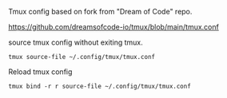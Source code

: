 Tmux config based on fork from "Dream of Code" repo.

https://github.com/dreamsofcode-io/tmux/blob/main/tmux.conf

source tmux config without exiting tmux.

```tmux source-file ~/.config/tmux/tmux.conf```

Reload tmux config
```
tmux bind -r r source-file ~/.config/tmux/tmux.conf
```